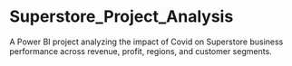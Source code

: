 # Superstore_Project_Analysis
A Power BI project analyzing the impact of Covid on Superstore business performance across revenue, profit, regions, and customer segments.

